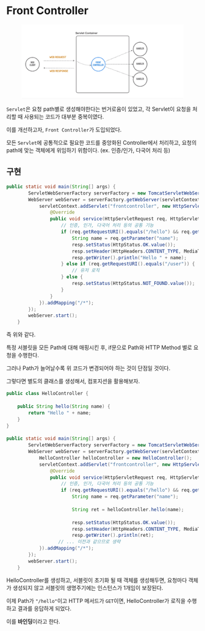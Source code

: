 # Front Controller

<figure><img src="../../.gitbook/assets/image (2) (1) (1) (1).png" alt=""><figcaption></figcaption></figure>

`Servlet`은 요청 path별로 생성해야한다는 번거로움이 있었고, 각 Servlet이 요청을 처리할 때 사용되는 코드가 대부분 중복이였다.

이를 개선하고자, `Front Controller`가 도입되었다.

모든 `Servlet`에 공통적으로 필요한 코드를 중앙화된 Controller에서 처리하고, 요청의 path에 맞는 객체에게 위임하기 위함이다. (ex. 인증/인가, 다국어 처리 등)

## 구현

```java
public static void main(String[] args) {
        ServletWebServerFactory serverFactory = new TomcatServletWebServerFactory();
        WebServer webServer = serverFactory.getWebServer(servletContext -> {
            servletContext.addServlet("frontcontroller", new HttpServlet() {
                @Override
                public void service(HttpServletRequest req, HttpServletResponse resp) throws IOException {
                    // 인증, 인가, 다국어 처리 등의 공통 기능
                    if (req.getRequestURI().equals("/hello") && req.getMethod().equals(HttpMethod.GET.name())) {
                        String name = req.getParameter("name");
                        resp.setStatus(HttpStatus.OK.value());
                        resp.setHeader(HttpHeaders.CONTENT_TYPE, MediaType.TEXT_PLAIN_VALUE);
                        resp.getWriter().println("Hello " + name);
                    } else if (req.getRequestURI().equals("/user")) {
                        // 유저 로직
                    } else {
                        resp.setStatus(HttpStatus.NOT_FOUND.value());
                    }
                }
            }).addMapping("/*");
        });
        webServer.start();
    }
```

즉 위와 같다.

특정 서블릿을 모든 Path에 대해 매핑시킨 후, if문으로 Path와 HTTP Method 별로 요청을 수행한다.

그러나 Path가 늘어날수록 위 코드가 변경되어야 하는 것이 단점일 것이다.

그렇다면 별도의 클래스를 생성해서, 컴포지션을 활용해보자.

```java
public class HelloController {

    public String hello(String name) {
        return "Hello " + name;
    }
}

public static void main(String[] args) {
        ServletWebServerFactory serverFactory = new TomcatServletWebServerFactory();
        WebServer webServer = serverFactory.getWebServer(servletContext -> {
            HelloController helloController = new HelloController();
            servletContext.addServlet("frontcontroller", new HttpServlet() {
                @Override
                public void service(HttpServletRequest req, HttpServletResponse resp) throws IOException {
                    // 인증, 인가, 다국어 처리 등의 공통 기능
                    if (req.getRequestURI().equals("/hello") && req.getMethod().equals(HttpMethod.GET.name())) {
                        String name = req.getParameter("name");

                        String ret = helloController.hello(name);

                        resp.setStatus(HttpStatus.OK.value());
                        resp.setHeader(HttpHeaders.CONTENT_TYPE, MediaType.TEXT_PLAIN_VALUE);
                        resp.getWriter().println(ret);
                   // ... 이전과 같으므로 생략
            }).addMapping("/*");
        });
        webServer.start();
    }
```

HelloController를 생성하고, 서블릿이 초기화 될 때 객체를 생성해두면, 요청마다 객체가 생성되지 않고 서블릿의 생명주기에는 인스턴스가 1개임이 보장된다.

이제 Path가 `"/hello"`이고 HTTP 메서드가 `GET`이면, HelloController가 로직을 수행하고 결과를 응답하게 되었다.

&#x20;이를 **바인딩**이라고 한다.
